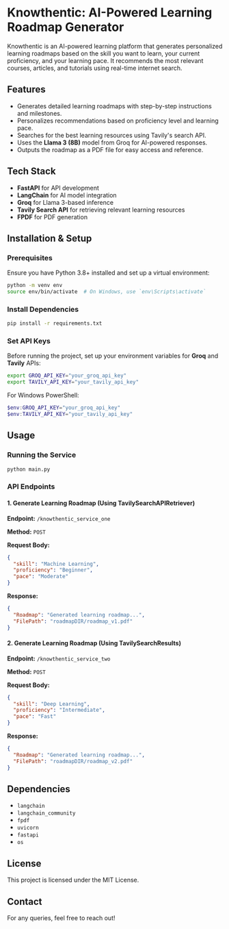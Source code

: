 # Knowthentic: AI-Powered Learning Roadmap Generator

Knowthentic is an AI-powered learning platform that generates personalized learning roadmaps based on the skill you want to learn, your current proficiency, and your learning pace. It recommends the most relevant courses, articles, and tutorials using real-time internet search.

## Features
- Generates detailed learning roadmaps with step-by-step instructions and milestones.
- Personalizes recommendations based on proficiency level and learning pace.
- Searches for the best learning resources using Tavily's search API.
- Uses the **Llama 3 (8B)** model from Groq for AI-powered responses.
- Outputs the roadmap as a PDF file for easy access and reference.

## Tech Stack
- **FastAPI** for API development
- **LangChain** for AI model integration
- **Groq** for Llama 3-based inference
- **Tavily Search API** for retrieving relevant learning resources
- **FPDF** for PDF generation

## Installation & Setup
### Prerequisites
Ensure you have Python 3.8+ installed and set up a virtual environment:

```sh
python -m venv env
source env/bin/activate  # On Windows, use `env\Scripts\activate`
```

### Install Dependencies
```sh
pip install -r requirements.txt
```

### Set API Keys
Before running the project, set up your environment variables for **Groq** and **Tavily** APIs:

```sh
export GROQ_API_KEY="your_groq_api_key"
export TAVILY_API_KEY="your_tavily_api_key"
```
For Windows PowerShell:
```powershell
$env:GROQ_API_KEY="your_groq_api_key"
$env:TAVILY_API_KEY="your_tavily_api_key"
```

## Usage
### Running the Service
```sh
python main.py
```

### API Endpoints
#### 1. Generate Learning Roadmap (Using TavilySearchAPIRetriever)
**Endpoint:** `/knowthentic_service_one`

**Method:** `POST`

**Request Body:**
```json
{
  "skill": "Machine Learning",
  "proficiency": "Beginner",
  "pace": "Moderate"
}
```

**Response:**
```json
{
  "Roadmap": "Generated learning roadmap...",
  "FilePath": "roadmapDIR/roadmap_v1.pdf"
}
```

#### 2. Generate Learning Roadmap (Using TavilySearchResults)
**Endpoint:** `/knowthentic_service_two`

**Method:** `POST`

**Request Body:**
```json
{
  "skill": "Deep Learning",
  "proficiency": "Intermediate",
  "pace": "Fast"
}
```

**Response:**
```json
{
  "Roadmap": "Generated learning roadmap...",
  "FilePath": "roadmapDIR/roadmap_v2.pdf"
}
```

## Dependencies
- `langchain`
- `langchain_community`
- `fpdf`
- `uvicorn`
- `fastapi`
- `os`

## License
This project is licensed under the MIT License.

## Contact
For any queries, feel free to reach out!


